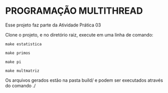 # PROGRAMAÇÃO MULTITHREAD

Esse projeto faz parte da Atividade Prática 03


Clone o projeto, e no diretório raiz, execute em uma linha de comando:

```
make estatistica

make primos

make pi

make multmatriz
```

Os arquivos gerados estão na pasta build/ e podem ser executados através do comando ./<nomeDoPrograma>